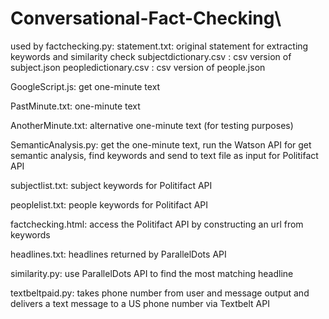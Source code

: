 # Conversational-Fact-Checking\

used by factchecking.py:
statement.txt: original statement for extracting keywords and similarity check
subjectdictionary.csv : csv version of subject.json
peopledictionary.csv : csv version of people.json



GoogleScript.js: get one-minute text

PastMinute.txt: one-minute text

AnotherMinute.txt: alternative one-minute text (for testing purposes)

SemanticAnalysis.py: get the one-minute text, run the Watson API for get semantic analysis, find keywords and send to text file as input for Politifact API

subjectlist.txt: subject keywords for Politifact API

peoplelist.txt: people keywords for Politifact API

factchecking.html: access the Politifact API by constructing an url from keywords

headlines.txt: headlines returned by ParallelDots API

similarity.py: use ParallelDots API to find the most matching headline

textbeltpaid.py: takes phone number from user and message output and delivers a text message to a US phone number via Textbelt API
